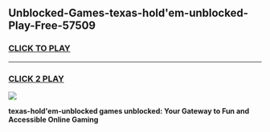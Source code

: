 
## Unblocked-Games-texas-hold'em-unblocked-Play-Free-57509
<h3>
<a href="https://premium76.site?title=texas-hold'em-unblocked&ref=23A">CLICK TO PLAY</a></h3>
<hr>

<h3>
<a href="https://premium76.site?title=texas-hold'em-unblocked&ref=23A">CLICK 2 PLAY</a>
  
</h3>

<a href="https://premium76.site?title=texas-hold'em-unblocked&ref=23A"><img src="https://clearcache.store/games.png"></a>


**texas-hold'em-unblocked games unblocked: Your Gateway to Fun and Accessible Online Gaming**
